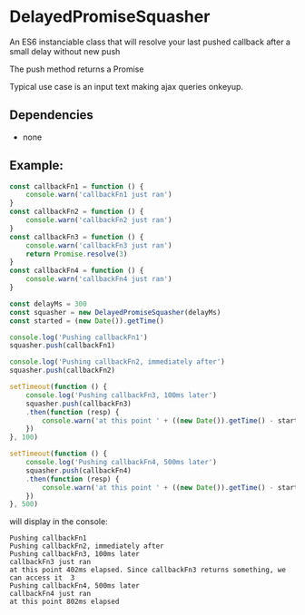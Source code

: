 # DelayedPromiseSquasher

An ES6 instanciable class that will resolve your last pushed callback after a small delay without new push


The push method returns a Promise


Typical use case is an input text making ajax queries onkeyup.

## Dependencies
 - none

## Example:


```javascript
const callbackFn1 = function () {
    console.warn('callbackFn1 just ran')
}
const callbackFn2 = function () {
    console.warn('callbackFn2 just ran')
}
const callbackFn3 = function () {
    console.warn('callbackFn3 just ran')
    return Promise.resolve(3)
}
const callbackFn4 = function () {
    console.warn('callbackFn4 just ran')
}

const delayMs = 300
const squasher = new DelayedPromiseSquasher(delayMs)
const started = (new Date()).getTime()

console.log('Pushing callbackFn1')
squasher.push(callbackFn1)

console.log('Pushing callbackFn2, immediately after')
squasher.push(callbackFn2)

setTimeout(function () {
    console.log('Pushing callbackFn3, 100ms later')
    squasher.push(callbackFn3)
    .then(function (resp) {
        console.warn('at this point ' + ((new Date()).getTime() - started) + 'ms elapsed. Since callbackFn3 returns something, we can access it ', resp)
    })
}, 100)

setTimeout(function () {
    console.log('Pushing callbackFn4, 500ms later')
    squasher.push(callbackFn4)
    .then(function (resp) {
        console.warn('at this point ' + ((new Date()).getTime() - started) + 'ms elapsed')
    })
}, 500)
```
will display in the console: 

```text
Pushing callbackFn1
Pushing callbackFn2, immediately after
Pushing callbackFn3, 100ms later
callbackFn3 just ran
at this point 402ms elapsed. Since callbackFn3 returns something, we can access it  3
Pushing callbackFn4, 500ms later
callbackFn4 just ran
at this point 802ms elapsed
```
